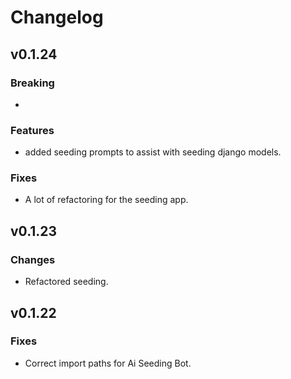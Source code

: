 # Changelog

## v0.1.24

### Breaking 
- 

### Features

- added seeding prompts to assist with seeding django models.

### Fixes

- A lot of refactoring for the seeding app.

## v0.1.23

### Changes

- Refactored seeding.

## v0.1.22

### Fixes

- Correct import paths for Ai Seeding Bot.

